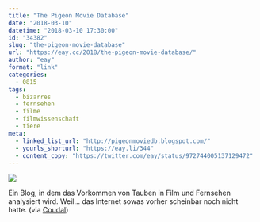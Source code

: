 ```yaml
---
title: "The Pigeon Movie Database"
date: "2018-03-10"
datetime: "2018-03-10 17:30:00"
id: "34382"
slug: "the-pigeon-movie-database"
url: "https://eay.cc/2018/the-pigeon-movie-database/"
author: "eay"
format: "link"
categories:
  - 0815
tags:
  - bizarres
  - fernsehen
  - filme
  - filmwissenschaft
  - tiere
meta:
  - linked_list_url: "http://pigeonmoviedb.blogspot.com/"
  - yourls_shorturl: "https://eay.li/344"
  - content_copy: "https://twitter.com/eay/status/972744005137129472"
---
```


![](https://eay.cc/uploads/2018/pmdb.gif)

Ein Blog, in dem das Vorkommen von Tauben in Film und Fernsehen analysiert wird. Weil... das Internet sowas vorher scheinbar noch nicht hatte. (via [Coudal](http://coudal.com/archives/2018/03/the_pigeon_movi.php))
